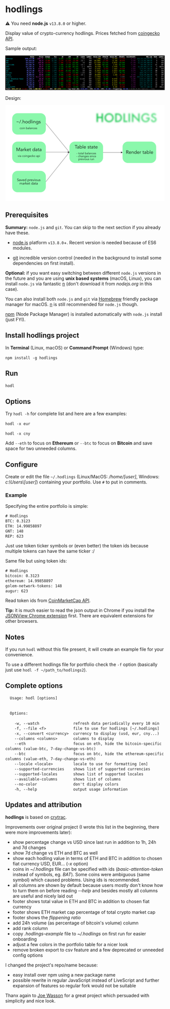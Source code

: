 # hodlings

⚠️ You need **node.js** `v13.8.0` or higher.

Display value of crypto-currency hodlings. Prices fetched from [coingecko API](https://www.coingecko.com/en/api).

Sample output:

![Sample Output](img/output.png)

Design:

![Design](img/design.png)

## Prerequisites

**Summary:** `node.js` and `git`. You can skip to the next section if you already have these.

- [node.js](https://nodejs.org/en/download/) platform `v13.8.0`+. Recent version is needed because of ES6 modules.

- [git](https://git-scm.com/downloads) incredible version control (needed in the background to install some dependencies on first install).

**Optional:** if you want easy switching between different `node.js` versions in the future and you are using **unix based systems** (macOS, Linux), you can install `node.js` via fantastic [n](https://github.com/tj/n) (don't download it from *nodejs.org* in this case).

You can also install both `node.js` and `git` via [Homebrew](https://brew.sh) friendly package manager for macOS. [n](https://github.com/tj/n) is still recommended for `node.js` though.

[npm](https://www.npmjs.com) (Node Package Manager) is installed automatically with `node.js` install (just FYI).

## Install hodlings project

In **Terminal** (Linux, macOS) or **Command Prompt** (Windows) type:

``npm install -g hodlings``

## Run

``hodl``

## Options

Try `hodl -h` for complete list and here are a few examples:

``hodl -x eur``

``hodl -x cny``

Add `--eth` to focus on **Ethereum** or `--btc` to focus on **Bitcoin** and save space for two unneeded columns.

## Configure

Create or edit the file `~/.hodlings` (Linux/MacOS: */home/[user]*, Windows: *c:\\Users\\[user]*) containing your portfolio. Use `#` to put in comments.

### Example

Specifying the entire portfolio is simple:

```
# Hodlings
BTC: 0.3123
ETH: 14.99858897
GNT: 148
REP: 623
```

Just use token ticker symbols or (even better) the token ids because multiple tokens can have the same ticker :/

Same file but using token ids:

```
# Hodlings
bitcoin: 0.3123
ethereum: 14.99858897
golem-network-tokens: 148
augur: 623
```

Read token ids from [CoinMarketCap API](https://api.coinmarketcap.com/v1/ticker?limit=0).

**Tip:** it is much easier to read the json output in Chrome if you install the [JSONView Chrome extension](https://chrome.google.com/webstore/detail/jsonview/chklaanhfefbnpoihckbnefhakgolnmc?hl=en) first. There are equivalent extensions for other browsers.

## Notes

If you run `hodl` without this file present, it will create an example file for your convenience.

To use a different hodlings file for portfolio check the `-f` option (basically just use `hodl -f ~/path_to/hodlings2`).

## Complete options
```
  Usage: hodl [options]


  Options:

    -w, --watch               refresh data periodically every 10 min
    -f, --file <f>            file to use for hodlings [~/.hodlings]
    -x, --convert <currency>  currency to display (usd, eur, cny...)
    --columns <columns>       columns to display
    --eth                     focus on eth, hide the bitcoin-specific columns (value-btc, 7-day-change-vs-btc)
    --btc                     focus on btc, hide the ethereum-specific columns (value-eth, 7-day-change-vs-eth)
    --locale <locale>         locale to use for formatting [en]
    --supported-currencies    shows list of supported currencies
    --supported-locales       shows list of supported locales
    --available-columns       shows list of columns
    --no-color                don't display colors
    -h, --help                output usage information
```

## Updates and attribution

**hodlings** is based on [crytrac](https://github.com/Talljoe/crytrac).

Improvements over original project (I wrote this list in the beginning, there were more improvements later):

* show percentage change vs USD since last run in addition to 1h, 24h and 7d changes
* show 7d change vs ETH and BTC as well
* show each hodling value in terms of ETH and BTC in addition to chosen fiat currency USD, EUR... (*-x* option)
* coins in *~/.hodlings* file can be specified with ids (*basic-attention-token* instead of symbols, eg. *BAT*). Some coins were ambiguous (same symbol) which caused problems. Using ids is recommended.
* all columns are shown by default because users mostly don't know how to turn them on before reading *--help* and besides mostly all columns are useful and nicely laid out
* footer shows total value in ETH and BTC in addition to chosen fiat currency
* footer shows ETH market cap percentage of total crypto market cap
* footer shows the *flippening ratio*
* add 24h volume (as percentage of bitcoin's volume) column
* add rank column
* copy *.hodlings-example* file to *~/.hodlings* on first run for easier onboarding
* adjust a few colors in the portfolio table for a nicer look
* remove broken export to csv feature and a few deprecated or unneeded config options

I changed the project's repo/name because:

* easy install over npm using a new package name
* possible rewrite in regular JavaScript instead of LiveScript and further expansion of features so regular fork would not be suitable

Thanx again to [Joe Wasson](http://talljoe.com) for a great project which persuaded with simplicity and nice look.
